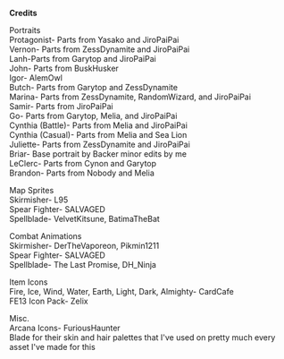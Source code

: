 **Credits**

Portraits<br>
Protagonist- Parts from Yasako and JiroPaiPai<br>
Vernon- Parts from ZessDynamite and JiroPaiPai<br>
Lanh-Parts from Garytop and JiroPaiPai<br>
John- Parts from BuskHusker<br>
Igor- AlemOwl<br>
Butch- Parts from Garytop and ZessDynamite<br>
Marina- Parts from ZessDynamite, RandomWizard, and JiroPaiPai<br>
Samir- Parts from JiroPaiPai<br>
Go- Parts from Garytop, Melia, and JiroPaiPai<br>
Cynthia (Battle)- Parts from Melia and JiroPaiPai<br>
Cynthia (Casual)- Parts from Melia and Sea Lion<br>
Juliette- Parts from ZessDynamite and JiroPaiPai<br>
Briar- Base portrait by Backer minor edits by me<br>
LeClerc- Parts from Cynon and Garytop<br>
Brandon- Parts from Nobody and Melia<br>

Map Sprites<br>
Skirmisher- L95<br>
Spear Fighter- SALVAGED<br>
Spellblade- VelvetKitsune, BatimaTheBat<br>

Combat Animations<br>
Skirmisher- DerTheVaporeon, Pikmin1211<br>
Spear Fighter- SALVAGED<br>
Spellblade- The Last Promise, DH_Ninja<br>

Item Icons<br>
Fire, Ice, Wind, Water, Earth, Light, Dark, Almighty- CardCafe<br>
FE13 Icon Pack- Zelix <br>

Misc.<br>
Arcana Icons- FuriousHaunter<br>
Blade for their skin and hair palettes that I've used on pretty much every asset I've made for this<br>